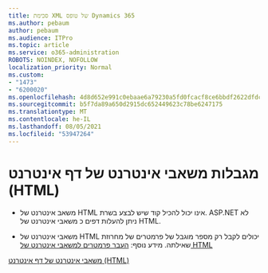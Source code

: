 ```yaml
---
title: סכימת XML של טופס Dynamics 365
ms.author: pebaum
author: pebaum
ms.audience: ITPro
ms.topic: article
ms.service: o365-administration
ROBOTS: NOINDEX, NOFOLLOW
localization_priority: Normal
ms.custom:
- "1473"
- "6200020"
ms.openlocfilehash: 4d8d652e991c0ebaae6a79230a5fd0fcacf8ce6bbdf2622dfdcc448cc7e2353c
ms.sourcegitcommit: b5f7da89a650d2915dc652449623c78be6247175
ms.translationtype: MT
ms.contentlocale: he-IL
ms.lasthandoff: 08/05/2021
ms.locfileid: "53947264"
---
```

# <a name="webpage-html-web-resources-limitations"></a>מגבלות משאבי אינטרנט של דף אינטרנט (HTML)

* משאב אינטרנט של HTML אינו יכול להכיל קוד שיש לבצע בשרת. ASP.NET לא ניתן להעלות דפים כ משאבי אינטרנט של HTML.

* משאבי אינטרנט של HTML יכולים לקבל רק מספר מוגבל של פרמטרים של מחרוזת שאילתה. מידע נוסף: [העבר פרמטרים למשאבי אינטרנט של HTML](https://docs.microsoft.com/dynamics365/customer-engagement/developer/webpage-html-web-resources#BKMK_PassingParametersToWebResources)

[משאבי אינטרנט של דף אינטרנט (HTML)](https://docs.microsoft.com/dynamics365/customer-engagement/developer/webpage-html-web-resources)
